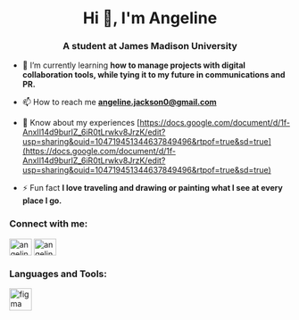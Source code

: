 <h1 align="center">Hi 👋, I'm Angeline</h1>
<h3 align="center">A student at James Madison University</h3>

- 🌱 I’m currently learning **how to manage projects with digital collaboration tools, while tying it to my future in communications and PR.**

- 📫 How to reach me **angeline.jackson0@gmail.com**

- 📄 Know about my experiences [https://docs.google.com/document/d/1f-AnxIl14d9burlZ_6iR0tLrwkv8JrzK/edit?usp=sharing&ouid=104719451344637849496&rtpof=true&sd=true](https://docs.google.com/document/d/1f-AnxIl14d9burlZ_6iR0tLrwkv8JrzK/edit?usp=sharing&ouid=104719451344637849496&rtpof=true&sd=true)

- ⚡ Fun fact **I love traveling and drawing or painting what I see at every place I go.**

<h3 align="left">Connect with me:</h3>
<p align="left">
<a href="https://linkedin.com/in/angeline jackson" target="blank"><img align="center" src="https://raw.githubusercontent.com/rahuldkjain/github-profile-readme-generator/master/src/images/icons/Social/linked-in-alt.svg" alt="angeline jackson" height="30" width="40" /></a>
<a href="https://instagram.com/angelineejackson" target="blank"><img align="center" src="https://raw.githubusercontent.com/rahuldkjain/github-profile-readme-generator/master/src/images/icons/Social/instagram.svg" alt="angelineejackson" height="30" width="40" /></a>
</p>

<h3 align="left">Languages and Tools:</h3>
<p align="left"> <a href="https://www.figma.com/" target="_blank" rel="noreferrer"> <img src="https://www.vectorlogo.zone/logos/figma/figma-icon.svg" alt="figma" width="40" height="40"/> </a> </p>
